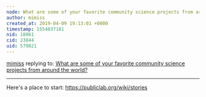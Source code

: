```yaml
---
node: What are some of your favorite community science projects from around the world?
author: mimiss
created_at: 2019-04-09 19:13:01 +0000
timestamp: 1554837181
nid: 18861
cid: 23844
uid: 579821
---
```




[mimiss](../profile/mimiss) replying to: [What are some of your favorite community science projects from around the world?](../notes/mimiss/03-26-2019/what-resources-would-you-use-to-introduce-high-school-students-to-environmental-problems)

----
 Here's a place to start: https://publiclab.org/wiki/stories